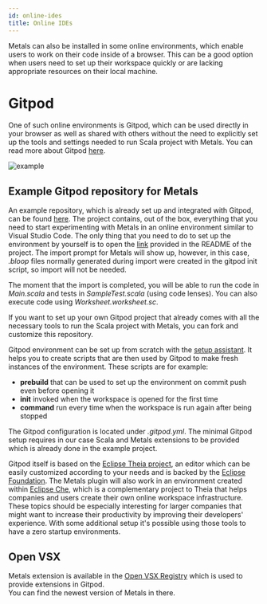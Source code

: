 ```yaml
---
id: online-ides
title: Online IDEs
---
```


Metals can also be installed in some online environments, which enable users to
work on their code inside of a browser. This can be a good option when users need
to set up their workspace quickly or are lacking appropriate resources on their
local machine.

# Gitpod

One of such online environments is Gitpod, which can be used directly in your
browser as well as shared with others without the need to explicitly set up the
tools and settings needed to run Scala project with Metals. You can read more
about Gitpod [here](https://www.gitpod.io/docs/).

![example](https://imgur.com/2AiIN43.gif)

## Example Gitpod repository for Metals

An example repository, which is already set up and integrated with Gitpod, can
be found [here](https://github.com/scalameta/metals-gitpod-sample). The project
contains, out of the box, everything that you need to start experimenting with
Metals in an online environment similar to Visual Studio Code. The only thing
that you need to do to set up the environment by yourself is to open the
[link](https://gitpod.io/#https://github.com/scalameta/gitpod-sample) provided
in the README of the project. The import prompt for Metals will show up,
however, in this case, _.bloop_ files normally generated during import were
created in the gitpod init script, so import will not be needed.

The moment that the import is completed, you will be able to run the code in
_Main.scala_ and tests in _SampleTest.scala_ (using code lenses). You can also
execute code using _Worksheet.worksheet.sc_.

If you want to set up your own Gitpod project that already comes with all the
necessary tools to run the Scala project with Metals, you can fork and customize
this repository.

Gitpod environment can be set up from scratch with the
[setup assistant](https://www.gitpod.io/docs/configuration/). It helps you to
create scripts that are then used by Gitpod to make fresh instances of the
environment. These scripts are for example:

- **prebuild** that can be used to set up the environment on commit push even
  before opening it
- **init** invoked when the workspace is opened for the first time
- **command** run every time when the workspace is run again after being stopped

The Gitpod configuration is located under _.gitpod.yml_. The minimal Gitpod
setup requires in our case Scala and Metals extensions to be provided which is
already done in the example project.

Gitpod itself is based on the [Eclipse Theia project](https://theia-ide.org/),
an editor which can be easily customized according to your needs and is backed
by the [Eclipse Foundation](https://www.eclipse.org/org/foundation/). The Metals
plugin will also work in an environment created within
[Eclipse Che](https://www.eclipse.org/che/), which is a complementary project to
Theia that helps companies and users create their own online workspace
infrastructure. These topics should be especially interesting for larger
companies that might want to increase their productivity by improving their
developers' experience. With some additional setup it's possible using those
tools to have a zero startup environments.

## Open VSX

Metals extension is available in the [Open VSX Registry](https://open-vsx.org/)
which is used to provide extensions in Gitpod.  
You can find the newest version of Metals in there.
